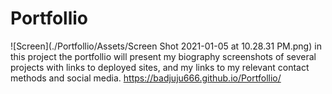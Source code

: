 # Portfollio
![Screen](./Portfollio/Assets/Screen Shot 2021-01-05 at 10.28.31 PM.png)
in this project the portfollio will present my biography screenshots of several projects with links to deployed sites, and my links to my relevant contact methods and social media.
https://badjuju666.github.io/Portfollio/